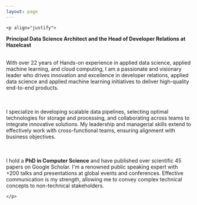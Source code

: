 ```yaml
---
layout: page
---
```

<head>
<meta name="viewport" content="width=device-width, initial-scale=1">
<meta name="keywords" content="Machine Learning, Real-time stream processing, Hazelcast, low latency applications, IoT & Edge, distributed systems, cloud technologies">

<!-- Global site tag (gtag.js) - Google Analytics -->
<script async src="https://www.googletagmanager.com/gtag/js?id=G-XFJ1ZHGZYC"></script>
    
<script>
  window.dataLayer = window.dataLayer || [];
  function gtag(){dataLayer.push(arguments);}
  gtag('js', new Date());

  gtag('config', 'G-XFJ1ZHGZYC');
</script>
</head>
<body>

    <p align="justify">


   <B>Principal Data Science Architect and the Head of Developer Relations at Hazelcast</B> <BR> <BR>

With over 22 years of Hands-on experience in applied data science, applied machine learning, and cloud computing, I am a passionate and visionary leader who drives innovation and excellence in developer relations, applied data science and applied machine learning initiatives to deliver high-quality end-to-end products. 

<BR><BR>I specialize in developing scalable data pipelines, selecting optimal technologies for storage and processing, and collaborating across teams to integrate innovative solutions. My leadership and managerial skills extend to effectively work with cross-functional teams, ensuring alignment with business objectives.

<BR><BR>I hold a <B>PhD in Computer Science</B> and have published over scientific 45 papers on Google Scholar. I'm a renowned public speaking expert with +200 talks and presentations at global events and conferences. Effective communication is my strength, allowing me to convey complex technical concepts to non-technical stakeholders.


    </p>
  



</body>
</html>
